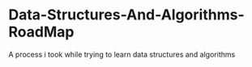 # Data-Structures-And-Algorithms-RoadMap
A process i took while trying to learn data structures and algorithms

